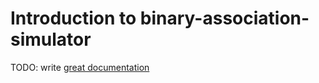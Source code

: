 # Introduction to binary-association-simulator

TODO: write [great documentation](http://jacobian.org/writing/what-to-write/)
